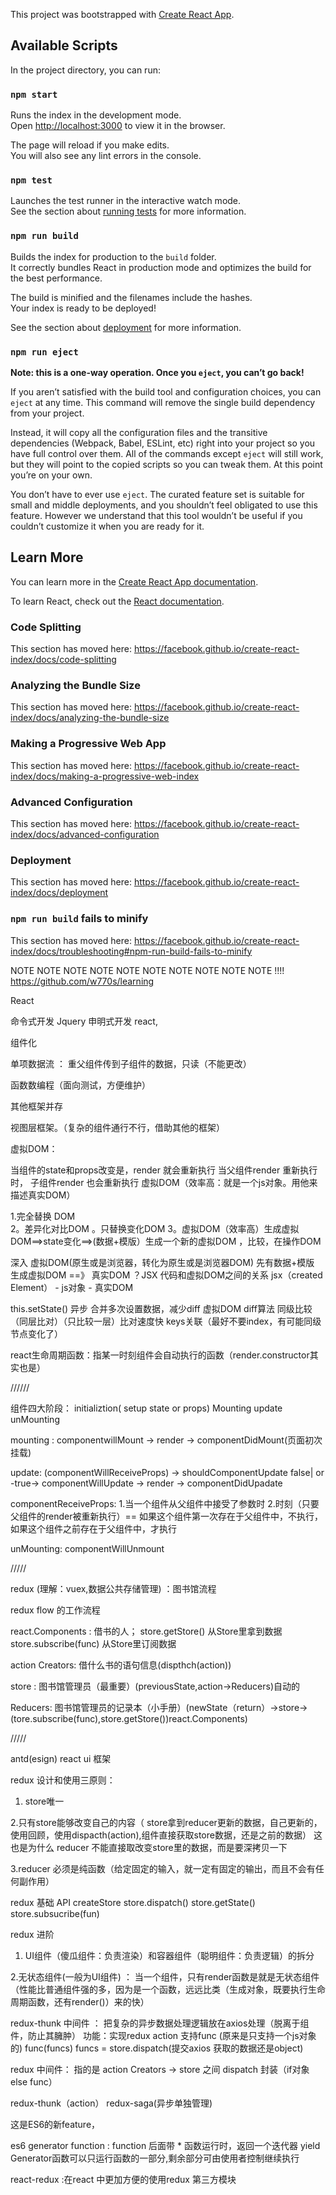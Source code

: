 This project was bootstrapped with [Create React App](https://github.com/facebook/create-react-index).

## Available Scripts

In the project directory, you can run:

### `npm start`

Runs the index in the development mode.<br>
Open [http://localhost:3000](http://localhost:3000) to view it in the browser.

The page will reload if you make edits.<br>
You will also see any lint errors in the console.

### `npm test`

Launches the test runner in the interactive watch mode.<br>
See the section about [running tests](https://facebook.github.io/create-react-index/docs/running-tests) for more information.

### `npm run build`

Builds the index for production to the `build` folder.<br>
It correctly bundles React in production mode and optimizes the build for the best performance.

The build is minified and the filenames include the hashes.<br>
Your index is ready to be deployed!

See the section about [deployment](https://facebook.github.io/create-react-index/docs/deployment) for more information.

### `npm run eject`

**Note: this is a one-way operation. Once you `eject`, you can’t go back!**

If you aren’t satisfied with the build tool and configuration choices, you can `eject` at any time. This command will remove the single build dependency from your project.

Instead, it will copy all the configuration files and the transitive dependencies (Webpack, Babel, ESLint, etc) right into your project so you have full control over them. All of the commands except `eject` will still work, but they will point to the copied scripts so you can tweak them. At this point you’re on your own.

You don’t have to ever use `eject`. The curated feature set is suitable for small and middle deployments, and you shouldn’t feel obligated to use this feature. However we understand that this tool wouldn’t be useful if you couldn’t customize it when you are ready for it.

## Learn More

You can learn more in the [Create React App documentation](https://facebook.github.io/create-react-index/docs/getting-started).

To learn React, check out the [React documentation](https://reactjs.org/).

### Code Splitting

This section has moved here: https://facebook.github.io/create-react-index/docs/code-splitting

### Analyzing the Bundle Size

This section has moved here: https://facebook.github.io/create-react-index/docs/analyzing-the-bundle-size

### Making a Progressive Web App

This section has moved here: https://facebook.github.io/create-react-index/docs/making-a-progressive-web-index

### Advanced Configuration

This section has moved here: https://facebook.github.io/create-react-index/docs/advanced-configuration

### Deployment

This section has moved here: https://facebook.github.io/create-react-index/docs/deployment

### `npm run build` fails to minify

This section has moved here: https://facebook.github.io/create-react-index/docs/troubleshooting#npm-run-build-fails-to-minify





NOTE NOTE NOTE NOTE NOTE NOTE NOTE NOTE NOTE NOTE !!!! https://github.com/w770s/learning

React 

命令式开发 Jquery
申明式开发 react,

组件化

单项数据流 ： 重父组件传到子组件的数据，只读（不能更改）

函数数编程（面向测试，方便维护）

其他框架并存

视图层框架。（复杂的组件通行不行，借助其他的框架）

虚拟DOM： 

 当组件的state和props改变是，render 就会重新执行
 当父组件render 重新执行时， 子组件render 也会重新执行 虚拟DOM（效率高：就是一个js对象。用他来描述真实DOM）

1.完全替换 DOM  
2。差异化对比DOM 。只替换变化DOM 
3。虚拟DOM（效率高）生成虚拟DOM==>state变化==>(数据+模版）生成一个新的虚拟DOM ，比较，在操作DOM

深入 虚拟DOM(原生或是浏览器，转化为原生或是浏览器DOM) 先有数据+模版 生成虚拟DOM ==》 真实DOM
 ？JSX 代码和虚拟DOM之间的关系 jsx（created Element） - js对象 - 真实DOM

this.setState() 异步 合并多次设置数据，减少diff
虚拟DOM diff算法 同级比较（同层比对）（只比较一层）比对速度快 keys关联（最好不要index，有可能同级节点变化了）

react生命周期函数：指某一时刻组件会自动执行的函数（render.constructor其实也是）


//////


组件四大阶段： initializtion( setup state or props) Mounting update unMounting

mounting : componentwillMount -> render -> componentDidMount(页面初次挂载)

update: (componentWillReceiveProps) -> shouldComponentUpdate false| or  -true-> componentWillUpdate -> render -> componentDidUpadate

componentReceiveProps: 
1.当一个组件从父组件中接受了参数时 
2.时刻（只要父组件的render被重新执行）== 如果这个组件第一次存在于父组件中，不执行，如果这个组件之前存在于父组件中，才执行

unMounting: componentWillUnmount

/////

redux (理解：vuex,数据公共存储管理) ：图书馆流程

redux flow 的工作流程

react.Components : 借书的人；   store.getStore() 从Store里拿到数据 store.subscribe(func) 从Store里订阅数据 

action Creators: 借什么书的语句信息(dispthch(action))

store : 图书馆管理员（最重要）(previousState,action->Reducers)自动的  

Reducers:  图书馆管理员的记录本（小手册）(newState（return）->store->(tore.subscribe(func),store.getStore())react.Components) 


/////

antd(esign) react ui 框架

redux 设计和使用三原则：

1. store唯一

2.只有store能够改变自己的内容（
store拿到reducer更新的数据，自己更新的，使用回顾，使用dispacth(action),组件直接获取store数据，还是之前的数据）
这也是为什么 reducer 不能直接取改变store里的数据，而是要深拷贝一下

3.reducer 必须是纯函数（给定固定的输入，就一定有固定的输出，而且不会有任何副作用）

redux 基础 API
createStore store.dispatch() store.getState() store.subsucribe(fun)

redux 进阶
 1. UI组件（傻瓜组件：负责渲染）和容器组件（聪明组件：负责逻辑）的拆分
 
 2.无状态组件(一般为UI组件) ： 当一个组件，只有render函数是就是无状态组件 
 （性能比普通组件强的多，因为是一个函数，远远比类（生成对象，既要执行生命周期函数，还有render()）来的快）
 
 redux-thunk 中间件 ： 把复杂的异步数据处理逻辑放在axios处理（脱离于组件，防止其臃肿）
 功能：实现redux action 支持func (原来是只支持一个js对象的) func(funcs)  funcs = store.dispatch(提交axios 获取的数据还是object) 
 
 redux 中间件： 指的是 action Creators -> store 之间 dispatch 封装（if对象 else func）
 
 redux-thunk（action）
 redux-saga(异步单独管理)
 
 这是ES6的新feature，

es6 generator function : function 后面带 * 函数运行时，返回一个迭代器 
    yield  Generator函数可以只运行函数的一部分,剩余部分可由使用者控制继续执行
	

react-redux :在react 中更加方便的使用redux	第三方模块





